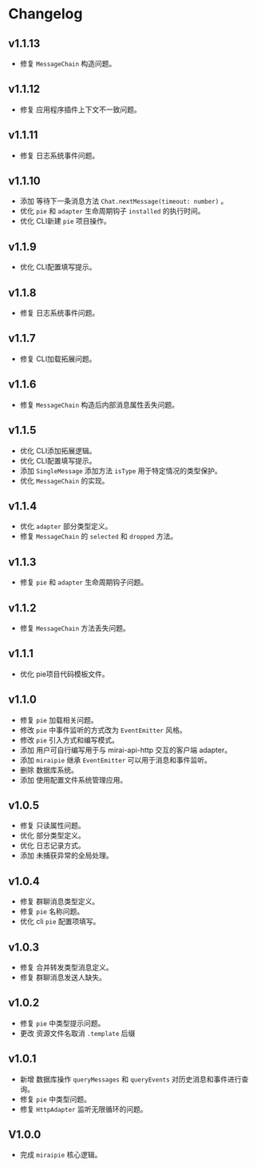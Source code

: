 # Changelog

## v1.1.13

- 修复 `MessageChain` 构造问题。

## v1.1.12

- 修复 应用程序插件上下文不一致问题。

## v1.1.11

- 修复 日志系统事件问题。

## v1.1.10

- 添加 等待下一条消息方法 `Chat.nextMessage(timeout: number)` 。
- 优化 `pie` 和 `adapter` 生命周期钩子 `installed` 的执行时间。
- 优化 CLI新建 `pie` 项目操作。

## v1.1.9

- 优化 CLI配置填写提示。

## v1.1.8

- 修复 日志系统事件问题。

## v1.1.7

- 修复 CLI加载拓展问题。

## v1.1.6

- 修复 `MessageChain` 构造后内部消息属性丢失问题。

## v1.1.5

- 优化 CLI添加拓展逻辑。
- 优化 CLI配置填写提示。
- 添加 `SingleMessage` 添加方法 `isType` 用于特定情况的类型保护。
- 优化 `MessageChain` 的实现。

## v1.1.4

- 优化 `adapter` 部分类型定义。
- 修复 `MessageChain` 的 `selected` 和 `dropped` 方法。

## v1.1.3

- 修复 `pie` 和 `adapter` 生命周期钩子问题。

## v1.1.2

- 修复 `MessageChain` 方法丢失问题。

## v1.1.1

- 优化 pie项目代码模板文件。

## v1.1.0

- 修复 `pie` 加载相关问题。
- 修改 `pie` 中事件监听的方式改为 `EventEmitter` 风格。
- 修改 `pie` 引入方式和编写模式。
- 添加 用户可自行编写用于与 mirai-api-http 交互的客户端 adapter。
- 添加 `miraipie` 继承 `EventEmitter` 可以用于消息和事件监听。
- 删除 数据库系统。
- 添加 使用配置文件系统管理应用。


## v1.0.5

- 修复 只读属性问题。
- 优化 部分类型定义。
- 优化 日志记录方式。
- 添加 未捕获异常的全局处理。

## v1.0.4

- 修复 群聊消息类型定义。
- 修复 `pie` 名称问题。
- 优化 cli `pie` 配置项填写。

## v1.0.3

- 修复 合并转发类型消息定义。
- 修复 群聊消息发送人缺失。

## v1.0.2

- 修复 `pie` 中类型提示问题。
- 更改 资源文件名取消 `.template` 后缀

## v1.0.1

- 新增 数据库操作 `queryMessages` 和 `queryEvents` 对历史消息和事件进行查询。
- 修复 `pie` 中类型问题。
- 修复 `HttpAdapter` 监听无限循环的问题。

## V1.0.0

- 完成 `miraipie` 核心逻辑。
